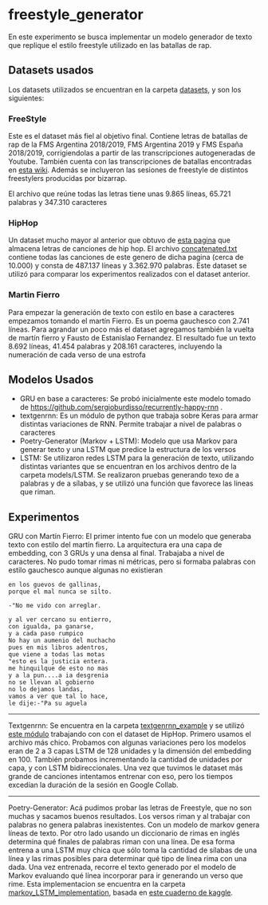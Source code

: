 # freestyle_generator

En este experimento se busca implementar un modelo generador de texto que replique el estilo freestyle utilizado en las batallas de rap.

## Datasets usados

Los datasets utilizados se encuentran en la carpeta [datasets](https://github.com/midusi/freestyle_generator/tree/master/datasets), y son los siguientes:

### FreeStyle
Este es el dataset más fiel al objetivo final. Contiene letras de batallas de rap de la FMS Argentina 2018/2019, FMS Argentina 2019 y FMS España 2018/2019, corrigiendolas a partir de las transcripciones autogeneradas de Youtube.
También cuenta con las transcripciones de batallas encontradas en [esta wiki](https://batallas-de-rap-lyrics.fandom.com/es/wiki/Batallas_de_Rap_Lyrics_Wiki).
Además se incluyeron las sesiones de freestyle de distintos freestylers producidas por bizarrap.

El archivo que reúne todas las letras tiene unas 9.865 líneas, 65.721 palabras y 347.310 caracteres

### HipHop
Un dataset mucho mayor al anterior que obtuvo de [esta pagina](https://www.hhgroups.com/) que almacena letras de canciones de hip hop. El archivo [concatenated.txt](https://github.com/midusi/freestyle_generator/blob/master/datasets/Hip%20Hop%20lyrics/concatenated.txt) contiene todas las canciones de este genero de dicha pagina (cerca de 10.000) y consta de 487.137 líneas y 3.362.970 palabras. Este dataset se utilizó para comparar los experimentos realizados con el dataset anterior.

### Martin Fierro
Para empezar la generación de texto con estilo en base a caracteres empezamos tomando el martín Fierro. Es un poema gauchesco con 2.741 líneas. Para agrandar un poco más el dataset agregamos también la vuelta de martín fierro y Fausto de Estanislao Fernandez. El resultado fue un texto 8.692 líneas, 41.454 palabras y 208.161 caracteres, incluyendo la numeración de cada verso de una estrofa

## Modelos Usados

* GRU en base a caracteres: Se probó inicialmente este modelo tomado de https://github.com/sergioburdisso/recurrently-happy-rnn .
* textgenrnn: Es un módulo de python que trabaja sobre Keras para armar distintas variaciones de RNN. Permite trabajar a nivel de palabras o caracteres
* Poetry-Generator (Markov + LSTM): Modelo que usa Markov para generar texto y una LSTM que predice la estructura de los versos
* LSTM: Se utilizaron redes LSTM para la generación de texto, utilizando distintas variantes que se encuentran en los archivos dentro de la carpeta models/LSTM. Se realizaron pruebas generando texo de a palabras y de a sílabas, y se utilizó una función que favorece las lineas que riman.

## Experimentos

GRU con Martín Fierro: El primer intento fue con un modelo que generaba texto con estilo del martín fierro. La arquitectura era una capa de embedding, con 3 GRUs y una densa al final. Trabajaba a nivel de caracteres. No pudo tomar rimas ni métricas, pero si formaba palabras con estilo gauchesco aunque algunas no existieran
```
en los guevos de gallinas,
porque el mal nunca se silto.

-"No me vido con arreglar.

y al ver cercano su entierro,
con igualda, pa ganarse,
y a cada paso rumpico
No hay un aumenio del muchacho
pues en mis libros adentros,
que viene a todas las motas
"esto es la justicia entera.
me hinquilque de esto no mas
y a la pun....a ia desgrenia
no se llevan al gobierno
no lo dejamos landas,
vamos a ver que tal lo hace,
le dije:-"Pa su aguela
```

---

Textgenrnn: Se encuentra en la carpeta [textgenrnn_example](https://github.com/midusi/freestyle_generator/tree/master/textgenrnn_example) y se utilizó [este módulo](https://github.com/minimaxir/textgenrnn) trabajando con con el dataset de HipHop. Primero usamos el archivo más chico. Probamos con algunas variaciones pero los modelos eran de 2 a 3 capas LSTM de 128 unidades y la dimensión del embedding en 100. También probamos incrementando la cantidad de unidades por capa, y con LSTM bidireccionales. Una vez que tuvimos le dataset más grande de canciones intentamos entrenar con eso, pero los tiempos excedían la duración de la sesión en Google Collab.

---

Poetry-Generator:  Acá pudimos probar las letras de Freestyle, que no son muchas y sacamos buenos resultados. Los versos riman y al trabajar con palabras no genera palabras inexistentes. Con un modelo de markov genera líneas de texto. Por otro lado usando un diccionario de rimas en inglés determina qué finales de palabras riman con una línea. De esa forma entrena a una LSTM muy chica que sólo toma la cantidad de sílabas de una línea y las rimas posibles para determinar qué tipo de línea rima con una dada. Una vez entrenada, recorre el texto generado por el modelo de Markov evaluando qué línea incorporar para ir generando un verso que rime. Esta implementacion se encuentra en la carpeta [markov_LSTM_implementation](https://github.com/midusi/freestyle_generator/tree/master/markov_LSTM_implementation), basada en [este cuaderno de kaggle](https://www.kaggle.com/paultimothymooney/poetry-generator-rnn-markov).
